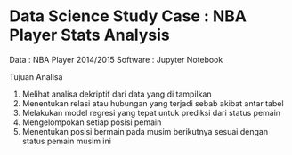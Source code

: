 # Data Science Study Case : NBA Player Stats Analysis

Data : NBA Player 2014/2015 
Software : Jupyter Notebook

Tujuan Analisa
1. Melihat analisa dekriptif dari data yang di tampilkan
2. Menentukan relasi atau hubungan yang terjadi sebab akibat antar tabel
3. Melakukan model regresi yang tepat untuk prediksi dari status pemain
4. Mengelompokan setiap posisi pemain
5. Menentukan posisi bermain pada musim berikutnya sesuai dengan status pemain musim ini
